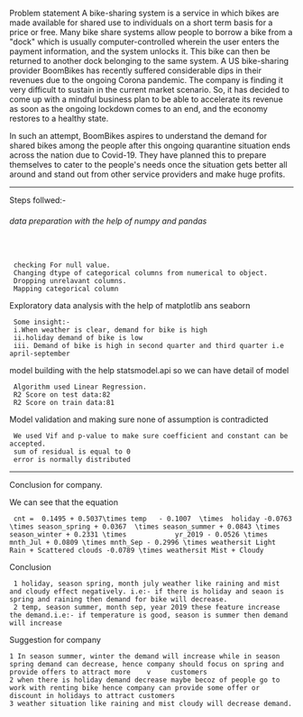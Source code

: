 Problem statement
A bike-sharing system is a service in which bikes are made available for shared use to individuals on a short term basis for a price or free.
Many bike share systems allow people to borrow a bike from a "dock" which is usually computer-controlled wherein the user enters the payment 
information, and the system unlocks it. This bike can then be returned to another dock belonging to the same system.
A US bike-sharing provider BoomBikes has recently suffered considerable dips in their revenues due to the ongoing Corona pandemic. 
The company is finding it very difficult to sustain in the current market scenario. So, it has decided to come up with a mindful business
plan to be able to accelerate its revenue as soon as the ongoing lockdown comes to an end, and the economy restores to a healthy state. 

In such an attempt, BoomBikes aspires to understand the demand for shared bikes among the people after this ongoing quarantine situation ends across the nation due to Covid-19. They have planned this to prepare themselves to cater to the people's needs once the situation gets better all around and stand out from other service providers and make huge profits.
<hr>

Steps follwed:-
<h6>data preparation with the help of numpy and pandas </h6> <br>

     checking For null value.
     Changing dtype of categorical columns from numerical to object.
     Dropping unrelavant columns.
     Mapping categorical column
     
<h7>Exploratory data analysis with the help of matplotlib ans seaborn </h7> <br>
 
     Some insight:-
     i.When weather is clear, demand for bike is high
     ii.holiday demand of bike is low
     iii. Demand of bike is high in second quarter and third quarter i.e april-september
  
<h7> model building with the help statsmodel.api so we can have detail of model</h7> <br>

     Algorithm used Linear Regression.
     R2 Score on test data:82
     R2 Score on train data:81
     
Model validation and making sure none of assumption is contradicted <br>

     We used Vif and p-value to make sure coefficient and constant can be accepted.
     sum of residual is equal to 0
     error is normally distributed
 <hr>
<h7>Conclusion for company.</h7> <br>


<h7>We can see that the equation</h7>

     cnt =  0.1495 + 0.5037\times temp   - 0.1007  \times  holiday -0.0763 \times season_spring + 0.0367  \times season_summer + 0.0843 \times season_winter + 0.2331 \times            yr_2019 - 0.0526 \times mnth_Jul + 0.0809 \times mnth_Sep - 0.2996 \times weathersit Light Rain + Scattered clouds -0.0789 \times weathersit Mist + Cloudy 

<h7>Conclusion</h7>

     1 holiday, season spring, month july weather like raining and mist and cloudy effect negatively. i.e:- if there is holiday and seaon is spring and raining then demand for bike will decrease.
     2 temp, season summer, month sep, year 2019 these feature increase the demand.i.e:- if temperature is good, season is summer then demand will increase

<h7>Suggestion for company <h7/>
    
    1 In season summer, winter the demand will increase while in season spring demand can decrease, hence company should focus on spring and provide offers to attract more    v     customers
    2 when there is holiday demand decrease maybe becoz of people go to work with renting bike hence company can provide some offer or discount in holidays to attract customers
    3 weather situation like raining and mist cloudy will decrease demand.

